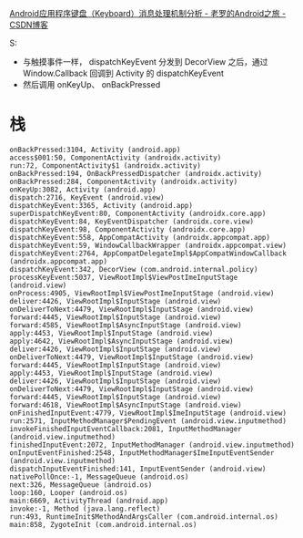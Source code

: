 [Android应用程序键盘（Keyboard）消息处理机制分析 - 老罗的Android之旅 - CSDN博客](https://blog.csdn.net/Luoshengyang/article/details/6882903)

S:
* 与触摸事件一样， dispatchKeyEvent 分发到 DecorView 之后，通过 Window.Callback 回调到 Activity 的 dispatchKeyEvent
* 然后调用 onKeyUp、 onBackPressed
# 栈
    onBackPressed:3104, Activity (android.app)
    access$001:50, ComponentActivity (androidx.activity)
    run:72, ComponentActivity$1 (androidx.activity)
    onBackPressed:194, OnBackPressedDispatcher (androidx.activity)
    onBackPressed:284, ComponentActivity (androidx.activity)
    onKeyUp:3082, Activity (android.app)
    dispatch:2716, KeyEvent (android.view)
    dispatchKeyEvent:3365, Activity (android.app)
    superDispatchKeyEvent:80, ComponentActivity (androidx.core.app)
    dispatchKeyEvent:84, KeyEventDispatcher (androidx.core.view)
    dispatchKeyEvent:98, ComponentActivity (androidx.core.app)
    dispatchKeyEvent:558, AppCompatActivity (androidx.appcompat.app)
    dispatchKeyEvent:59, WindowCallbackWrapper (androidx.appcompat.view)
    dispatchKeyEvent:2764, AppCompatDelegateImpl$AppCompatWindowCallback (androidx.appcompat.app)
    dispatchKeyEvent:342, DecorView (com.android.internal.policy)
    processKeyEvent:5037, ViewRootImpl$ViewPostImeInputStage (android.view)
    onProcess:4905, ViewRootImpl$ViewPostImeInputStage (android.view)
    deliver:4426, ViewRootImpl$InputStage (android.view)
    onDeliverToNext:4479, ViewRootImpl$InputStage (android.view)
    forward:4445, ViewRootImpl$InputStage (android.view)
    forward:4585, ViewRootImpl$AsyncInputStage (android.view)
    apply:4453, ViewRootImpl$InputStage (android.view)
    apply:4642, ViewRootImpl$AsyncInputStage (android.view)
    deliver:4426, ViewRootImpl$InputStage (android.view)
    onDeliverToNext:4479, ViewRootImpl$InputStage (android.view)
    forward:4445, ViewRootImpl$InputStage (android.view)
    apply:4453, ViewRootImpl$InputStage (android.view)
    deliver:4426, ViewRootImpl$InputStage (android.view)
    onDeliverToNext:4479, ViewRootImpl$InputStage (android.view)
    forward:4445, ViewRootImpl$InputStage (android.view)
    forward:4618, ViewRootImpl$AsyncInputStage (android.view)
    onFinishedInputEvent:4779, ViewRootImpl$ImeInputStage (android.view)
    run:2571, InputMethodManager$PendingEvent (android.view.inputmethod)
    invokeFinishedInputEventCallback:2081, InputMethodManager (android.view.inputmethod)
    finishedInputEvent:2072, InputMethodManager (android.view.inputmethod)
    onInputEventFinished:2548, InputMethodManager$ImeInputEventSender (android.view.inputmethod)
    dispatchInputEventFinished:141, InputEventSender (android.view)
    nativePollOnce:-1, MessageQueue (android.os)
    next:326, MessageQueue (android.os)
    loop:160, Looper (android.os)
    main:6669, ActivityThread (android.app)
    invoke:-1, Method (java.lang.reflect)
    run:493, RuntimeInit$MethodAndArgsCaller (com.android.internal.os)
    main:858, ZygoteInit (com.android.internal.os)
